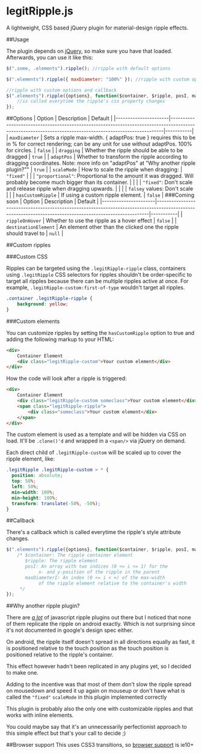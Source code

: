 # legitRipple.js

A lightweight, CSS based jQuery plugin for material-design ripple effects.

##Usage

The plugin depends on [jQuery](https://jquery.com/), so make sure you have that loaded. Afterwards, you can use it like this:
```javascript
$(".some, .elements").ripple(); //ripple with default options
```
```javascript
$(".elements").ripple({ maxDiameter: "100%" }); //ripple with custom options
```
```javascript
//ripple with custom options and callback
$(".elements").ripple({options}, function($container, $ripple, posI, maxDiameter) {
    //is called everytime the ripple's css property changes
});
```

##Options
| Option               | Description                                                                                                                                             | Default   |
|----------------------|---------------------------------------------------------------------------------------------------------------------------------------------------------|-----------|
| `maxDiameter`        | Sets a ripple max-width. { adaptPos: true } requires this to be in % for correct rendering; can be any unit for use without adaptPos. 100% for circles. | `false`   |
| `dragging`           | Whether the ripple should be able to be dragged                                                                                                         | `true`    |
| `adaptPos`           | Whether to transform the ripple according to dragging coordinates. Note: more info on "adaptPos" at "Why another ripple plugin?""                       | `true`    |
| `scaleMode`          | How to scale the ripple when dragging:                                                                                                                  | `"fixed"` |
|                      | `"proportional"`: Proportional to the amount it was dragged. Will probably become much bigger than its container.                                        |           |
|                      | `"fixed"`: Don't scale and release ripple when dragging upwards.                                                                                         |           |
|                      | `falsey` values: Don't scale                                                                                                                             |           |
| `hasCustomRipple`    | If using a custom ripple element.                                                                                                                       | `false`   |
###Coming soon
| Option               | Description                                                                                                                                             | Default   |
|----------------------|---------------------------------------------------------------------------------------------------------------------------------------------------------|-----------|
| `rippleOnHover`      | Whether to use the ripple as a hover effect                                                                                                             | `false`   |
| `destinationElement` | An element other than the clicked one the ripple should travel to                                                                                       | `null`    |

##Custom ripples

###Custom CSS

Ripples can be targeted using the `.legitRipple-ripple` class, containers using `.legitRipple` CSS selectors for ripples shouldn't be order-specific to target all ripples because there can be multiple ripples active at once. For example, `.legitRipple-custom:first-of-type` wouldn't target all ripples.
```css
.container .legitRipple-ripple {
    background: yellow;
}
```

###Custom elements

You can customize ripples by setting the `hasCustomRipple` option to true and adding the following markup to your HTML:
```html
<div>
    Container Element
    <div class="legitRipple-custom">Your custom element</div>
</div>
```
How the code will look after a ripple is triggered:
```html
<div>
    Container Element
    <div class="legitRipple-custom someclass">Your custom element</div>
    <span class="legitRipple-ripple">
        <div class="someclass">Your custom element</div>
    </span>
</div>
```

The custom element is used as a template and will be hidden via CSS on load. It'll be `.clone()'d` and wrapped in a `<span/>` via jQuery on demand.

Each direct child of `.legitRipple-custom` will be scaled up to cover the ripple element, like:

```css
.legitRipple .legitRipple-custom > * {
  position: absolute;
  top: 50%;
  left: 50%;
  min-width: 100%;
  min-height: 100%;
  transform: translate(-50%, -50%);
}
```

##Callback

There's a callback which is called everytime the ripple's style attribute changes.
```javascript
$(".elements").ripple({options}, function($container, $ripple, posI, maxDiameter) {
    /* $container: The ripple container element
       $ripple: The ripple element
       posI: An array with two indices (0 <= i <= 1) for the
            x- and y-position of the ripple in the parent
       maxDiameterI: An index (0 <= i < ∞) of the max-width
            of the ripple element relative to the container's width
     */
});
```

##Why another ripple plugin?

There are *[a lot](https://github.com/search?l=JavaScript&q=material+ripple&type=Repositories&utf8=%E2%9C%9)* of javascript ripple plugins out there but I noticed that none of them replicate the ripple on android exactly. Which is not surprising since it's not documented in google's design spec either.

On android, the ripple itself doesn't spread in all directions equally as fast, it is positioned relative to the touch position as the touch position is positioned relative to the ripple's container.

This effect however hadn't been replicated in any plugins yet, so I decided to make one.

Adding to the incentive was that most of them don't slow the ripple spread on mousedown and speed it up again on mouseup or don't have what is called the `"fixed"` `scaleMode` in this plugin implemented correctly

This plugin is probably also the only one with customizable ripples and that works with inline elements.

You could maybe say that it's an unnecessarily perfectionist approach to this simple effect but that's your call to decide ;)

##Browser support
This uses CSS3 transitions, so [browser support](http://caniuse.com/#feat=css-transitions) is ie10+